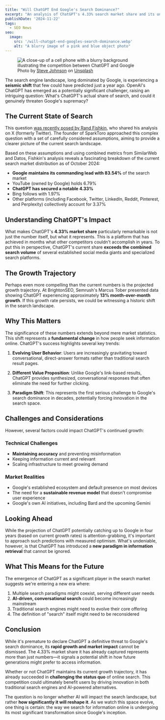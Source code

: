 ```yaml
---
title: "Will ChatGPT End Google's Search Dominance?"
excerpt: "An analysis of ChatGPT's 4.33% search market share and its unprecedented growth, challenging Google's long-standing monopoly in just a few months."
publishDate: '2024-11-22'
tags:
  - SEO News
seo:
  image:
    src: '/will-chatgpt-end-googles-search-dominance.webp'
    alt: "A blurry image of a pink and blue object photo"
---
```


<figure>
 <img id="cover-img" src="/will-chatgpt-end-googles-search-dominance.webp" alt="A close-up of a cell phone with a blurry background illustrating the competition between ChatGPT and Google">
 <figcaption>Photo by <a href="https://unsplash.com/@steve_j?utm_content=creditCopyText&utm_medium=referral&utm_source=unsplash">Steve Johnson</a> on <a href="https://unsplash.com/photos/a-close-up-of-a-cell-phone-with-a-blurry-background-w8HyFZ6w-ds?utm_content=creditCopyText&utm_medium=referral&utm_source=unsplash">Unsplash</a></figcaption>
</figure>

The search engine landscape, long dominated by Google, is experiencing a **seismic shift** that few could have predicted just a year ago. OpenAI's ChatGPT has emerged as a potentially significant challenger, raising an intriguing question: What's ChatGPT's actual share of search, and could it genuinely threaten Google's supremacy?

## The Current State of Search

This question [was recently posed by Rand Fishkin](https://twitter.com/randfish/status/1858953453139382729), who shared his analysis on X (formerly Twitter). The founder of SparkToro approached this complex question with a set of carefully considered assumptions, aiming to provide a clearer picture of the current search landscape.

Based on these assumptions and using combined metrics from SimilarWeb and Datos, Fishkin's analysis reveals a fascinating breakdown of the current search market distribution as of October 2024:

- **Google maintains its commanding lead with 83.54%** of the search market
- YouTube (owned by Google) holds 6.79%
- **ChatGPT has secured a notable 4.33%**
- Bing follows with 1.97%
- Other platforms (including Facebook, Twitter, LinkedIn, Reddit, Pinterest, and Perplexity) collectively account for 3.37%

## Understanding ChatGPT's Impact

What makes ChatGPT's **4.33% market share** particularly remarkable is not just the number itself, but what it represents. This is a platform that has achieved in months what other competitors couldn't accomplish in years. To put this in perspective, ChatGPT's current share **exceeds the combined search volume** of several established social media giants and specialized search platforms.

## The Growth Trajectory

Perhaps even more compelling than the current numbers is the projected growth trajectory. At BrightonSEO, Semrush's Marcus Tober presented data showing ChatGPT experiencing approximately **13% month-over-month growth**. If this growth rate persists, we could be witnessing a historic shift in the search landscape.

## Why This Matters

The significance of these numbers extends beyond mere market statistics. This shift represents a **fundamental change** in how people seek information online. ChatGPT's success highlights several key trends:

1. **Evolving User Behavior**: Users are increasingly gravitating toward conversational, direct-answer formats rather than traditional search result pages.

2. **Different Value Proposition**: Unlike Google's link-based results, ChatGPT provides synthesized, conversational responses that often eliminate the need for further clicking.

3. **Paradigm Shift**: This represents the first serious challenge to Google's search dominance in decades, potentially forcing innovation in the search space.

## Challenges and Considerations

However, several factors could impact ChatGPT's continued growth:

### Technical Challenges
- **Maintaining accuracy** and preventing misinformation
- Keeping information current and relevant
- Scaling infrastructure to meet growing demand

### Market Realities
- Google's established ecosystem and default presence on most devices
- The need for a **sustainable revenue model** that doesn't compromise user experience
- Google's own AI initiatives, including Bard and the upcoming Gemini

## Looking Ahead

While the projection of ChatGPT potentially catching up to Google in four years (based on current growth rates) is attention-grabbing, it's important to approach such predictions with measured optimism. What's undeniable, however, is that ChatGPT has introduced a **new paradigm in information retrieval** that cannot be ignored.

## What This Means for the Future

The emergence of ChatGPT as a significant player in the search market suggests we're entering a new era where:

1. Multiple search paradigms might coexist, serving different user needs
2. **AI-driven, conversational search** could become increasingly mainstream
3. Traditional search engines might need to evolve their core offering
4. The definition of "search" itself might need to be reconsidered

## Conclusion

While it's premature to declare ChatGPT a definitive threat to Google's search dominance, its **rapid growth and market impact** cannot be dismissed. The 4.33% market share it has already captured represents more than just numbers—it signals a potential shift in how future generations might prefer to access information.

Whether or not ChatGPT maintains its current growth trajectory, it has already succeeded in **challenging the status quo** of online search. This competition could ultimately benefit users by driving innovation in both traditional search engines and AI-powered alternatives.

The question is no longer whether AI will impact the search landscape, but rather **how significantly it will reshape it**. As we watch this space evolve, one thing is certain: the way we search for information online is undergoing its most significant transformation since Google's inception.
